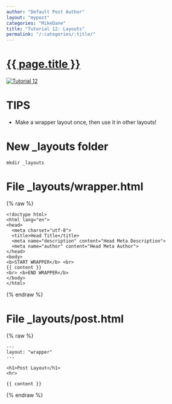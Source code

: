 ```yaml
---
author: "Default Post Author"
layout: "mypost"
categories: "MikeDane"
title: "Tutorial 12: Layouts"
permalink: "/:categories/:title/"
---
```


# [{{ page.title }}](https://youtu.be/bDQsGdCWv4I)
[![Tutorial 12](https://img.youtube.com/vi/bDQsGdCWv4I/0.jpg)](https://www.youtube.com/watch?v=bDQsGdCWv4I)

# TIPS

- Make a wrapper layout once, then use it in other layouts!

# New _layouts folder
```
mkdir _layouts
```

# File _layouts/wrapper.html
{% raw %}
```
<!doctype html>
<html lang="en">
<head>
  <meta charset="utf-8">
  <title>Head Title</title>
  <meta name="description" content="Head Meta Description">
  <meta name="author" content="Head Meta Author">
</head>
<body>
<b>START WRAPPER</b> <br>
{{ content }}
<br> <b>END WRAPPER</b>
</body>
</html>
```
{% endraw %}

# File _layouts/post.html
{% raw %}
```
---
layout: "wrapper"
---

<h1>Post Layout</h1>
<hr>

{{ content }}

```
{% endraw %}

